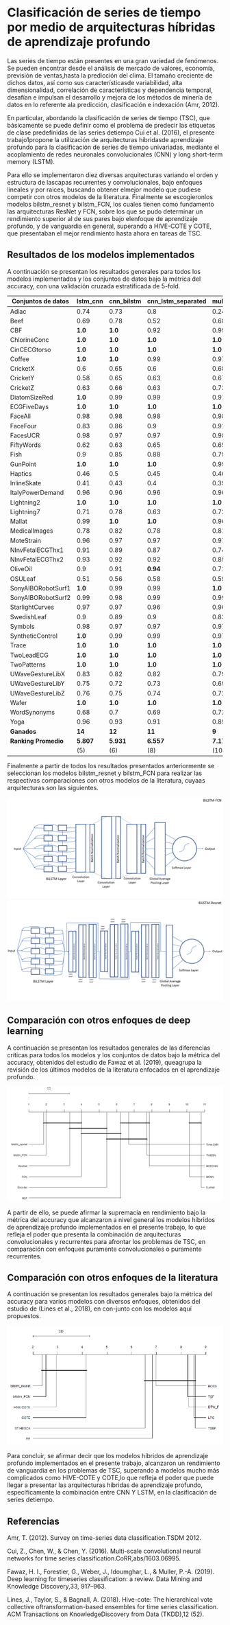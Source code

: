 # Clasificación de series de tiempo por medio de arquitecturas híbridas de aprendizaje profundo
Las  series  de  tiempo  están  presentes  en  una  gran  variedad  de  fenómenos.  Se pueden  encontrar  desde  el  análisis  de  mercado  de  valores,  economía,  previsión  de  ventas,hasta la predicción del clima. El tamaño creciente de dichos datos, así como sus característicasde  variabilidad,  alta  dimensionalidad,  correlación  de  características  y  dependencia  temporal, desafían e impulsan el desarrollo y mejora de los métodos de minería de datos en lo referente ala predicción, clasificación e indexación (Amr, 2012).

En particular, abordando la clasificación de series de tiempo (TSC), que básicamente se puede definir  como  el  problema  de  predecir  las  etiquetas  de  clase  predefinidas  de  las  series  detiempo  Cui  et  al.  (2016),  el  presente  trabajo1propone  la  utilización  de  arquitecturas  híbridasde  aprendizaje  profundo  para  la  clasificación  de  series  de  tiempo  univariadas,  mediante  el acoplamiento de redes neuronales convolucionales (CNN) y long short-term memory (LSTM).

Para  ello  se  implementaron  diez  diversas  arquitecturas  variando  el  orden  y  estructura  de  lascapas recurrentes y convolucionales, bajo enfoques lineales y por raices, buscando obtener elmejor modelo que pudiese competir con otros modelos de la literatura. Finalmente se escogieronlos modelos bilstm_resnet y bilstm_FCN, los cuales tienen como fundamento las arquitecturas ResNet y FCN, sobre los que se pudo determinar un rendimiento superior al de sus pares bajo elenfoque de aprendizaje profundo, y de vanguardia en general, superando a HIVE-COTE y COTE, que presentaban el mejor rendimiento hasta ahora en tareas de TSC.

## Resultados de los modelos implementados
A continuación se presentan los resultados generales para todos los modelos implementados y los conjuntos de datos bajo la métrica del accuracy, con una validación cruzada estratificada de 5-fold.

| **Conjuntos de datos** | **lstm_cnn** | **cnn_bilstm** | **cnn_lstm_separated** | **multi_cnn_bilstm2** | **cnn_lstm_separated2** | **multi_cnn_bilstm** | **resnet_bilstm** | **bilstm_resnet** | **FCN_bilstm** | **bilstm_FCN** |
| --- | --- | --- | --- | --- | --- | --- | --- | --- | --- | --- |
| Adiac | 0.74 | 0.73 | 0.8 | 0.24 | 0.78 | 0.7 | 0.75 | **0.86** | 0.78 | 0.83 |
| Beef | 0.69 | 0.78 | 0.52 | 0.68 | 0.69 | 0.76 | 0.83 | 0.79 | **0.89** | 0.83 |
| CBF | **1.0** | **1.0** | 0.92 | 0.99 | 0.92 | **1.0** | **1.0** | **1.0** | **1.0** | **1.0** |
| ChlorineConc | **1.0** | **1.0** | **1.0** | **1.0** | **1.0** | **1.0** | **1.0** | **1.0** | **1.0** | **1.0** |
| CinCECGtorso | **1.0** | **1.0** | **1.0** | **1.0** | **1.0** | **1.0** | 0.99 | **1.0** | **1.0** | **1.0** |
| Coffee | **1.0** | **1.0** | 0.99 | 0.97 | **1.0** | 0.94 | **1.0** | **1.0** | **1.0** | **1.0** |
| CricketX | 0.6 | 0.65 | 0.6 | 0.68 | 0.6 | 0.7 | 0.74 | **0.85** | 0.73 | 0.84 |
| CricketY | 0.58 | 0.65 | 0.63 | 0.67 | 0.6 | 0.68 | 0.71 | **0.83** | 0.71 | 0.83 |
| CricketZ | 0.63 | 0.66 | 0.63 | 0.73 | 0.63 | 0.74 | 0.76 | **0.86** | 0.79 | 0.74 |
| DiatomSizeRed | **1.0** | 0.99 | 0.99 | 0.97 | 0.99 | 0.99 | **1.0** | **1.0** | 0.98 | **1.0** |
| ECGFiveDays | **1.0** | **1.0** | **1.0** | **1.0** | **1.0** | **1.0** | **1.0** | **1.0** | **1.0** | **1.0** |
| FaceAll | 0.98 | 0.98 | 0.98 | 0.98 | 0.97 | 0.98 | **1.0** | **1.0** | 0.99 | **1.0** |
| FaceFour | 0.83 | 0.86 | 0.9 | 0.91 | 0.87 | 0.91 | **1.0** | **1.0** | **1.0** | **1.0** |
| FacesUCR | 0.98 | 0.97 | 0.97 | 0.98 | 0.96 | 0.98 | 0.99 | **1.0** | 0.99 | **1.0** |
| FiftyWords | 0.62 | 0.63 | 0.65 | 0.65 | 0.63 | 0.66 | 0.62 | **0.81** | 0.68 | **0.81** |
| Fish | 0.9 | 0.85 | 0.88 | 0.79 | 0.87 | 0.86 | **0.97** | **0.97** | 0.92 | 0.96 |
| GunPoint | **1.0** | **1.0** | **1.0** | 0.99 | **1.0** | **1.0** | **1.0** | **1.0** | **1.0** | **1.0** |
| Haptics | 0.46 | 0.5 | 0.45 | 0.46 | 0.46 | 0.46 | 0.37 | **0.48** | 0.42 | 0.32 |
| InlineSkate | 0.41 | 0.43 | 0.4 | 0.39 | 0.42 | 0.33 | 0.31 | 0.51 | 0.33 | **0.56** |
| ItalyPowerDemand | 0.96 | 0.96 | 0.96 | 0.96 | 0.96 | 0.96 | **0.97** | **0.97** | **0.97** | **0.97** |
| Lightning2 | **1.0** | **1.0** | **1.0** | **1.0** | **1.0** | **1.0** | **1.0** | **1.0** | **1.0** | **1.0** |
| Lightning7 | 0.71 | 0.78 | 0.63 | 0.72 | 0.62 | 0.7 | 0.84 | **0.91** | 0.84 | 0.88 |
| Mallat | 0.99 | **1.0** | **1.0** | 0.96 | 0.99 | 0.67 | **1.0** | **1.0** | 0.99 | **1.0** |
| MedicalImages | 0.78 | 0.82 | 0.78 | 0.81 | 0.79 | 0.83 | 0.8 | 0.84 | 0.82 | **0.85** |
| MoteStrain | 0.96 | 0.97 | 0.97 | 0.97 | 0.97 | 0.96 | **0.98** | **0.98** | 0.96 | **0.98** |
| NInvFetalECGThx1 | 0.91 | 0.89 | 0.87 | 0.74 | 0.88 | 0.83 | 0.93 | **0.97** | 0.91 | 0.96 |
| NInvFetalECGThx2 | 0.93 | 0.92 | 0.92 | 0.89 | 0.9 | 0.89 | 0.94 | **0.95** | 0.94 | 0.94 |
| OliveOil | 0.9 | 0.91 | **0.94** | 0.71 | 0.89 | 0.79 | 0.56 | 0.91 | 0.67 | 0.88 |
| OSULeaf | 0.51 | 0.56 | 0.58 | 0.59 | 0.54 | 0.62 | 0.75 | **0.99** | 0.71 | 0.97 |
| SonyAIBORobotSurf1 | **1.0** | 0.99 | 0.99 | **1.0** | 0.99 | **1.0** | **1.0** | **1.0** | **1.0** | **1.0** |
| SonyAIBORobotSurf2 | 0.99 | 0.98 | 0.99 | 0.99 | 0.99 | 0.99 | **1.0** | **1.0** | **1.0** | **1.0** |
| StarlightCurves | 0.97 | 0.97 | 0.96 | 0.96 | 0.92 | 0.91 | 0.97 | 0.97 | 0.95 | **0.98** |
| SwedishLeaf | 0.9 | 0.89 | 0.9 | 0.83 | 0.9 | 0.93 | **0.97** | 0.95 | **0.97** | 0.95 |
| Symbols | 0.98 | 0.97 | 0.97 | 0.97 | 0.97 | 0.98 | 0.94 | **0.99** | 0.95 | **0.99** |
| SyntheticControl | **1.0** | 0.99 | 0.99 | 0.97 | 0.99 | 0.98 | 0.99 | 0.99 | 0.99 | 0.99 |
| Trace | **1.0** | **1.0** | **1.0** | **1.0** | **1.0** | **1.0** | **1.0** | **1.0** | **1.0** | **1.0** |
| TwoLeadECG | **1.0** | **1.0** | **1.0** | **1.0** | **1.0** | **1.0** | **1.0** | **1.0** | **1.0** | **1.0** |
| TwoPatterns | **1.0** | **1.0** | **1.0** | **1.0** | **1.0** | **1.0** | **1.0** | **1.0** | **1.0** | **1.0** |
| UWaveGestureLibX | 0.83 | 0.82 | 0.82 | 0.79 | 0.82 | 0.82 | 0.82 | 0.82 | 0.79 | **0.83** |
| UWaveGestureLibY | 0.75 | 0.72 | 0.73 | 0.69 | 0.72 | 0.74 | 0.69 | 0.74 | 0.66 | **0.79** |
| UWaveGestureLibZ | 0.76 | 0.75 | 0.74 | 0.72 | 0.74 | 0.75 | 0.67 | 0.74 | 0.70 | **0.80** |
| Wafer | **1.0** | **1.0** | **1.0** | **1.0** | **1.0** | **1.0** | **1.0** | **1.0** | **1.0** | **1.0** |
| WordSynonyms | 0.68 | 0.7 | 0.69 | 0.72 | 0.67 | 0.69 | 0.75 | **0.82** | 0.73 | **0.82** |
| Yoga | 0.96 | 0.93 | 0.91 | 0.89 | 0.9 | 0.92 | 0.94 | **0.98** | 0.94 | **0.98** |
| **Ganados** | **14** | **12** | **11** | **9** | **10** | **11** | **20** | **34** | **17** | **30** | 
| **Ranking Promedio** | **5.807** | **5.931** | **6.557** | **7.170** | **6.955** | **6.261** | **4.886** | **3.057** | **5.182** | **3.193** |
| | (5) | (6) | (8) | (10) | (9) | (7) | (3) | (1) | (4) | (2) |

Finalmente a partir de todos los resultados presentados anteriormente se seleccionan los modelos bilstm_resnet y bilstm_FCN para realizar las respectivas comparaciones con otros modelos de la literatura, cuyaas arquitecturas son las siguientes.

![alt text](https://github.com/danyrubiano/deepTSC/blob/master/Images/Arquitectutra_10.PNG)
![alt text](https://github.com/danyrubiano/deepTSC/blob/master/Images/Arquitectutra_12.PNG)

## Comparación con otros enfoques de deep learning
A continuación se presentan los resultados generales de las diferencias críticas para todos los modelos y los conjuntos de datos bajo la métrica del accuracy, obtenidos del estudio de Fawaz et al. (2019), queagrupa la revisión de los últimos modelos de la literatura enfocados en el aprendizaje profundo.

![alt text](https://github.com/danyrubiano/deepTSC/blob/master/Images/CD_nm_deep.png)

A  partir  de  ello,  se  puede  afirmar  la  supremacía  en  rendimiento  bajo  la  métrica del  accuracy  que  alcanzaron  a  nivel  general  los  modelos  híbridos  de  aprendizaje  profundo implementados en el presente trabajo, lo que refleja el poder que presenta la combinación de arquitecturas convolucionales y recurrentes para afrontar los problemas de TSC, en comparación con enfoques puramente convolucionales o puramente recurrentes.

## Comparación con otros enfoques de la literatura
A continuación se presentan los resultados generales bajo la métrica del accuracy para varios modelos con diversos enfoques, obtenidos del estudio de (Lines et al., 2018), en con-junto con los modelos aquí propuestos.

![alt text](https://github.com/danyrubiano/deepTSC/blob/master/Images/CD_nm_acc.png)

Para concluir, se afirmar decir que los modelos híbridos de aprendizaje profundo implementados en el presente trabajo, alcanzaron un rendimiento de vanguardia en los problemas de TSC, superando a modelos mucho más complicados como HIVE-COTE y COTE,lo  que  refleja  el  poder  que  puede  llegar  a  presentar  las  arquitecturas  híbridas  de  aprendizaje profundo, específicamente la combinación entre CNN Y LSTM, en la clasificación de series detiempo.

## Referencias
Amr, T. (2012). Survey on time-series data classification.TSDM 2012.

Cui, Z., Chen, W., & Chen, Y. (2016).  Multi-scale convolutional neural networks for time series classification.CoRR,abs/1603.06995.

Fawaz, H. I., Forestier, G., Weber, J., Idoumghar, L., & Muller, P.-A. (2019). Deep learning for timeseries classification: a review. Data Mining and Knowledge Discovery,33, 917–963.

Lines,  J.,  Taylor,  S.,  &  Bagnall,  A.  (2018). Hive-cote:  The  hierarchical  vote  collective  oftransformation-based ensembles for time series classification. ACM Transactions on KnowledgeDiscovery from Data (TKDD),12 (52).
